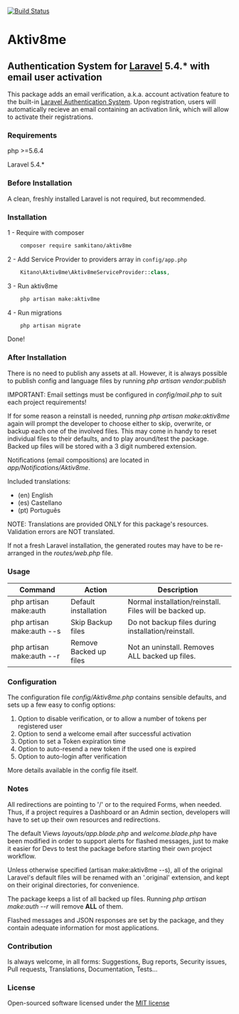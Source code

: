 [![Build Status](https://travis-ci.org/samkitano/aktiv8me.svg?branch=master)](https://travis-ci.org/samkitano/aktiv8me)
# Aktiv8me

## Authentication System for [Laravel](https://laravel.com) 5.4.* with email user activation

This package adds an email verification, a.k.a. account activation feature to the built-in
[Laravel Authentication System](https://laravel.com/docs/5.4/authentication#authentication-quickstart).
Upon registration, users will automatically recieve an email containing an activation link, which will allow to
activate their registrations.

### Requirements
php >=5.6.4

Laravel 5.4.*

### Before Installation
A clean, freshly installed Laravel is not required, but recommended.

### Installation

1 - Require with composer
```bash
    composer require samkitano/aktiv8me
```
2 - Add Service Provider to providers array in ```config/app.php```

```php
    Kitano\Aktiv8me\Aktiv8meServiceProvider::class,
```
3 - Run aktiv8me
```bash
    php artisan make:aktiv8me
```

4 - Run migrations
```bash
    php artisan migrate
```
Done!

### After Installation
There is no need to publish any assets at all. However, it is always possible to publish
config and language files by running *php artisan vendor:publish*

IMPORTANT: Email settings must be configured in *config/mail.php* to suit each project requirements!

If for some reason a reinstall is needed, running *php artisan make:aktiv8me* again will
prompt the developer to choose either to skip, overwrite, or backup each one of the involved files.
This may come in handy to reset individual files to their defaults, and to play around/test the package.
Backed up files will be stored with a 3 digit numbered extension.

Notifications (email compositions) are located in *app/Notifications/Aktiv8me*.

Included translations:

- (en) English
- (es) Castellano
- (pt) Português

NOTE: Translations are provided ONLY for this package's resources. Validation errors are NOT translated.

If not a fresh Laravel installation, the generated routes may have to be re-arranged in the *routes/web.php* file.

### Usage
| Command                   | Action                 | Description                                                   |
| ------------------------- | ---------------------- | ------------------------------------------------------------- |
| php artisan make:auth     | Default installation   | Normal installation/reinstall. Files will be backed up.       |
| php artisan make:auth --s | Skip Backup files      | Do not backup files during installation/reinstall.            |
| php artisan make:auth --r | Remove Backed up files | Not an uninstall. Removes ALL backed up files.                |

### Configuration
The configuration file *config/Aktiv8me.php* contains sensible defaults, and sets up a few easy to config options:

1) Option to disable verification, or to allow a number of tokens per registered user
2) Option to send a welcome email after successful activation
3) Option to set a Token expiration time
4) Option to auto-resend a new token if the used one is expired
5) Option to auto-login after verification

More details available in the config file itself.

### Notes
All redirections are pointing to '/' or to the required Forms, when needed.
Thus, if a project requires a Dashboard or an Admin section, developers will have to set up their own
resources and redirections.

The default Views *layouts/app.blade.php* and *welcome.blade.php* have been modified in order to
support alerts for flashed messages, just to make it easier for Devs to test the package before starting
their own project workflow.

Unless otherwise specified (artisan make:aktiv8me --s), all of the original Laravel's default
files will be renamed with an '.original' extension, and kept on their original directories, for convenience.

The package keeps a list of all backed up files. Running *php artisan make:auth --r* will remove **ALL** of them.

Flashed messages and JSON responses are set by the package, and they contain adequate information for most
applications.

### Contribution
Is always welcome, in all forms: Suggestions, Bug reports, Security issues, Pull requests,
Translations, Documentation, Tests...

### License
Open-sourced software licensed under the [MIT license](http://opensource.org/licenses/MIT)
